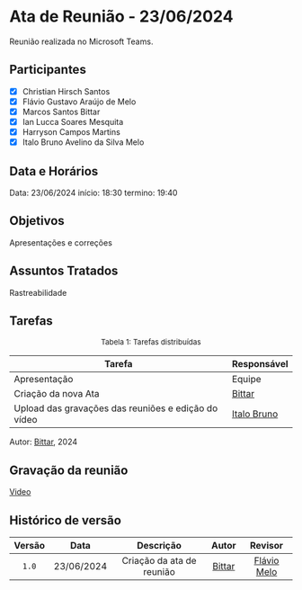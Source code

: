 # Ata de Reunião - 23/06/2024

Reunião realizada no Microsoft Teams.

## Participantes

- [x] Christian Hirsch Santos
- [x] Flávio Gustavo Araújo de Melo
- [x] Marcos Santos Bittar
- [x] Ian Lucca Soares Mesquita
- [x] Harryson Campos Martins
- [x] Italo Bruno Avelino da Silva Melo

## Data e Horários

Data: 23/06/2024
início: 18:30
termino: 19:40

## Objetivos

Apresentações e correções

## Assuntos Tratados

Rastreabilidade

## Tarefas

<font size="2"><p style="text-align: center">Tabela 1: Tarefas distribuídas </p></font>

| Tarefa                               | Responsável                                      |
| ------------------------------------ | ------------------------------------------------ |
| Apresentação             | Equipe  |  
| Criação da nova Ata              | [Bittar](https://github.com/Bittarx) |
| Upload das gravações das reuniões e edição do vídeo   | [Italo Bruno](https://github.com/Italobrunom)          |

Autor: [Bittar](https://github.com/Bittarx), 2024

## Gravação da reunião

[Video](https://www.youtube.com/watch?v=KulL9DCxpTI&ab_channel=italobruno)

## Histórico de versão

| Versão | Data | Descrição | Autor | Revisor |
| :----: | :--: | :-------: | :---: | :-----: |
| `1.0` | 23/06/2024 | Criação da ata de reunião |[Bittar](https://github.com/Bittarx)| [Flávio Melo](https://github.com/flavioovatsug)|

